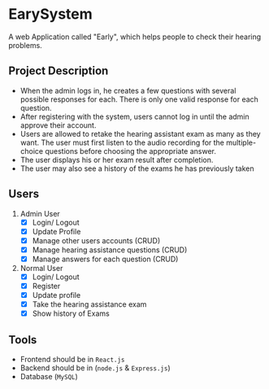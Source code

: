 # EarySystem
A web Application called "Early", which helps people to check their hearing problems.

## Project Description
- When the admin logs in, he creates a few questions with several possible responses for each. There is only one valid response for each question.
- After registering with the system, users cannot log in until the admin approve their account.
- Users are allowed to retake the hearing assistant exam as many as they want. The user must first listen to the audio recording for the multiple-choice questions before choosing the appropriate answer.
- The user displays his or her exam result after completion.
- The user may also see a history of the exams he has previously taken

## Users
1. Admin User
    - [x]  Login/ Logout
    - [x]  Update Profile
    - [x]  Manage other users accounts (CRUD)
    - [x]  Manage hearing assistance questions (CRUD)
    - [x]  Manage answers for each question (CRUD)
2. Normal User
    - [x]  Login/ Logout
    - [x]  Register
    - [x]  Update profile
    - [x]  Take the hearing assistance exam
    - [x]  Show history of Exams

## Tools
- Frontend should be in `React.js`
- Backend should be in (`node.js` & `Express.js`)
- Database (`MySQL`)
